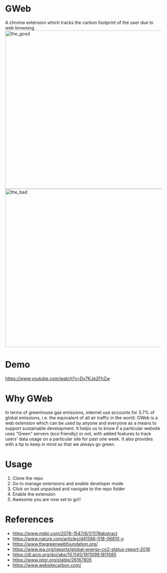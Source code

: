 # GWeb
A chrome extension which tracks the carbon footprint of the user due to web browsing.
<img width="508" alt="the_good" src="https://user-images.githubusercontent.com/55705943/133957335-bcfc3794-79a7-4b4b-ad2a-8fa446cfe9f2.png">
<img width="508" alt="the_bad" src="https://user-images.githubusercontent.com/55705943/133957369-e7b1a0de-f0be-41b8-af8b-94cc4bba0b7f.png">

# Demo
https://www.youtube.com/watch?v=Dy7KJe2FhZw

# Why GWeb
In terms of greenhouse gas emissions, internet use accounts for 3.7% of global emissions, i.e. the equivalent of all air traffic in the world. GWeb is a web extension which can be used by anyone and everyone as a means to support sustainable development. It helps us to know if a particular website uses “Green” servers (eco friendly) or not, with added features to track users’ data usage on a particular site for past one week. It also provides with a tip to keep in mind so that we always go green.

# Usage
1. Clone the repo
2. Go to manage extensions and enable developer mode
3. Click on load unpacked and navigate to the repo folder
4. Enable the extension
5. Awesome you are now set to go!!

# References
- https://www.mdpi.com/2078-1547/6/1/117#abstract
- https://www.nature.com/articles/d41586-018-06610-y
- https://www.thegreenwebfoundation.org/
- https://www.iea.org/reports/global-energy-co2-status-report-2018
- https://dl.acm.org/doi/abs/10.1145/1811099.1811085
- https://www.jstor.org/stable/26167805
- https://www.websitecarbon.com/ 
